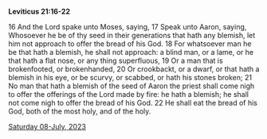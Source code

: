 **Leviticus 21:16-22**

16 And the Lord spake unto Moses, saying, 17 Speak unto Aaron, saying, Whosoever he be of thy seed in their generations that hath any blemish, let him not approach to offer the bread of his God. 18 For whatsoever man he be that hath a blemish, he shall not approach: a blind man, or a lame, or he that hath a flat nose, or any thing superfluous, 19 Or a man that is brokenfooted, or brokenhanded, 20 Or crookbackt, or a dwarf, or that hath a blemish in his eye, or be scurvy, or scabbed, or hath his stones broken; 21 No man that hath a blemish of the seed of Aaron the priest shall come nigh to offer the offerings of the Lord made by fire: he hath a blemish; he shall not come nigh to offer the bread of his God. 22 He shall eat the bread of his God, both of the most holy, and of the holy.

[Saturday 08-July, 2023](https://t.me/s/daily_scripture)
